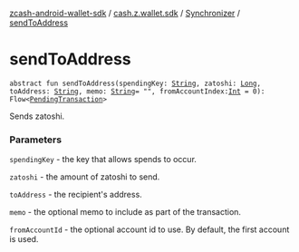 [zcash-android-wallet-sdk](../../index.md) / [cash.z.wallet.sdk](../index.md) / [Synchronizer](index.md) / [sendToAddress](./send-to-address.md)

# sendToAddress

`abstract fun sendToAddress(spendingKey: `[`String`](https://kotlinlang.org/api/latest/jvm/stdlib/kotlin/-string/index.html)`, zatoshi: `[`Long`](https://kotlinlang.org/api/latest/jvm/stdlib/kotlin/-long/index.html)`, toAddress: `[`String`](https://kotlinlang.org/api/latest/jvm/stdlib/kotlin/-string/index.html)`, memo: `[`String`](https://kotlinlang.org/api/latest/jvm/stdlib/kotlin/-string/index.html)` = "", fromAccountIndex: `[`Int`](https://kotlinlang.org/api/latest/jvm/stdlib/kotlin/-int/index.html)` = 0): Flow<`[`PendingTransaction`](../../cash.z.wallet.sdk.entity/-pending-transaction/index.md)`>`

Sends zatoshi.

### Parameters

`spendingKey` - the key that allows spends to occur.

`zatoshi` - the amount of zatoshi to send.

`toAddress` - the recipient's address.

`memo` - the optional memo to include as part of the transaction.

`fromAccountId` - the optional account id to use. By default, the first account is used.
